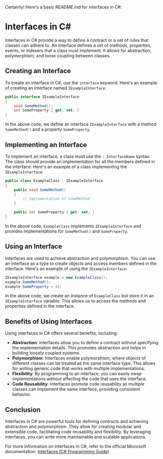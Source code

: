 Certainly! Here's a basic README.md for interfaces in C#:

# Interfaces in C#

Interfaces in C# provide a way to define a contract or a set of rules that classes can adhere to. An interface defines a set of methods, properties, events, or indexers that a class must implement. It allows for abstraction, polymorphism, and loose coupling between classes.

## Creating an Interface

To create an interface in C#, use the `interface` keyword. Here's an example of creating an interface named `IExampleInterface`:

```csharp
public interface IExampleInterface
{
    void SomeMethod();
    int SomeProperty { get; set; }
}
```

In the above code, we define an interface `IExampleInterface` with a method `SomeMethod()` and a property `SomeProperty`.

## Implementing an Interface

To implement an interface, a class must use the `: InterfaceName` syntax. The class should provide an implementation for all the members defined in the interface. Here's an example of a class implementing the `IExampleInterface`:

```csharp
public class ExampleClass : IExampleInterface
{
    public void SomeMethod()
    {
        // Implementation of SomeMethod
    }

    public int SomeProperty { get; set; }
}
```

In the above code, `ExampleClass` implements `IExampleInterface` and provides implementations for `SomeMethod()` and `SomeProperty`.

## Using an Interface

Interfaces are used to achieve abstraction and polymorphism. You can use an interface as a type to create objects and access members defined in the interface. Here's an example of using the `IExampleInterface`:

```csharp
IExampleInterface example = new ExampleClass();
example.SomeMethod();
example.SomeProperty = 42;
```

In the above code, we create an instance of `ExampleClass` but store it in an `IExampleInterface` variable. This allows us to access the methods and properties defined in the interface.

## Benefits of Using Interfaces

Using interfaces in C# offers several benefits, including:

- **Abstraction**: Interfaces allow you to define a contract without specifying the implementation details. This promotes abstraction and helps in building loosely coupled systems.
- **Polymorphism**: Interfaces enable polymorphism, where objects of different classes can be treated as the same interface type. This allows for writing generic code that works with multiple implementations.
- **Flexibility**: By programming to an interface, you can easily swap implementations without affecting the code that uses the interface.
- **Code Reusability**: Interfaces promote code reusability as multiple classes can implement the same interface, providing consistent behavior.

## Conclusion

Interfaces in C# are powerful tools for defining contracts and achieving abstraction and polymorphism. They allow for creating modular and extensible code, facilitating code reusability and flexibility. By leveraging interfaces, you can write more maintainable and scalable applications.

For more information on interfaces in C#, refer to the official Microsoft documentation: [Interfaces (C# Programming Guide)](https://docs.microsoft.com/en-us/dotnet/csharp/programming-guide/interfaces/)
